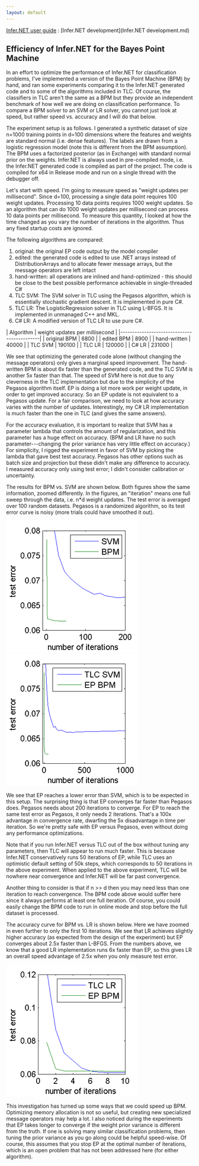 ```yaml
---
layout: default 
--- 
```

[Infer.NET user guide](index.md) : [Infer.NET development](Infer.NET development.md)

## Efficiency of Infer.NET for the Bayes Point Machine 

In an effort to optimize the performance of Infer.NET for classification problems, I've implemented a version of the Bayes Point Machine (BPM) by hand, and ran some experiments comparing it to the Infer.NET generated code and to some of the algorithms included in TLC. Of course, the classifiers in TLC aren't the same as a BPM but they provide an independent benchmark of how well we are doing on classification performance. To compare a BPM solver to an SVM or LR solver, you cannot just look at speed, but rather speed vs. accuracy and I will do that below.
 
The experiment setup is as follows. I generated a synthetic dataset of size n=1000 training points in d=100 dimensions where the features and weights are standard normal (i.e. dense features). The labels are drawn from a logistic regression model (note this is different from the BPM assumption). The BPM uses a factorized posterior (as in Exchange) with standard normal prior on the weights. Infer.NET is always used in pre-compiled mode, i.e. the Infer.NET generated code is compiled as part of the project. The code is compiled for x64 in Release mode and run on a single thread with the debugger off.
 
Let's start with speed. I'm going to measure speed as "weight updates per millisecond". Since d=100, processing a single data point requires 100 weight updates. Processing 10 data points requires 1000 weight updates. So an algorithm that can do 1000 weight updates per millisecond can process 10 data points per millisecond. To measure this quantity, I looked at how the time changed as you vary the number of iterations in the algorithm. Thus any fixed startup costs are ignored.
 
The following algorithms are compared: 

1. original: the original EP code output by the model compiler
2. edited: the generated code is edited to use .NET arrays instead of DistributionArrays and to allocate fewer message arrays, but the message operators are left intact
3. hand-written: all operations are inlined and hand-optimized - this should be close to the best possible performance achievable in single-threaded C#
4. TLC SVM: The SVM solver in TLC using the Pegasos algorithm, which is essentially stochastic gradient descent. It is implemented in pure C#.
5. TLC LR: The LogisticRegression solver in TLC using L-BFGS. It is implemented in unmanaged C++ and MKL.
6. C# LR: A modified version of TLC LR to use pure C#.

| Algorithm | weight updates per millisecond |
|--------------------------------------------|
| original BPM | 6800   | 
| edited BPM   | 8900   | 
| hand-written | 40000  |
| TLC SVM      | 190100 | 
| TLC LR       | 120000 |
| C# LR        | 231000 |

We see that optimizing the generated code alone (without changing the message operators) only gives a marginal speed improvement. The hand-written BPM is about 6x faster than the generated code, and the TLC SVM is another 5x faster than that. The speed of SVM here is not due to any cleverness in the TLC implementation but due to the simplicity of the Pegasos algorithm itself. EP is doing a lot more work per weight update, in order to get improved accuracy. So an EP update is not equivalent to a Pegasos update. For a fair comparison, we need to look at how accuracy varies with the number of updates. Interestingly, my C# LR implementation is much faster than the one in TLC (and gives the same answers).
 
For the accuracy evaluation, it is important to realize that SVM has a parameter lambda that controls the amount of regularization, and this parameter has a huge effect on accuracy. (BPM and LR have no such parameter---changing the prior variance has very little effect on accuracy.) For simplicity, I rigged the experiment in favor of SVM by picking the lambda that gave best test accuracy. Pegasos has other options such as batch size and projection but these didn't make any difference to accuracy. I measured accuracy only using test error; I didn't consider calibration or uncertainty.
 
The results for BPM vs. SVM are shown below. Both figures show the same information, zoomed differently. In the figures, an "iteration" means one full sweep through the data, i.e. n*d weight updates. The test error is averaged over 100 random datasets. Pegasos is a randomized algorithm, so its test error curve is noisy (more trials could have smoothed it out). 
 
![](iters.png) ![](iters2.png)

We see that EP reaches a lower error than SVM, which is to be expected in this setup. The surprising thing is that EP converges far faster than Pegasos does. Pegasos needs about 200 iterations to converge. For EP to reach the same test error as Pegasos, it only needs 2 iterations. That's a 100x advantage in convergence rate, dwarfing the 5x disadvantage in time per iteration. So we're pretty safe with EP versus Pegasos, even without doing any performance optimizations.
 
Note that if you run Infer.NET versus TLC out of the box without tuning any parameters, then TLC will appear to run much faster. This is because Infer.NET conservatively runs 50 iterations of EP, while TLC uses an optimistic default setting of 50k steps, which corresponds to 50 iterations in the above experiment. When applied to the above experiment, TLC will be nowhere near convergence and Infer.NET will be far past convergence.
 
Another thing to consider is that if n >> d then you may need less than one iteration to reach convergence. The BPM code above would suffer here since it always performs at least one full iteration. Of course, you could easily change the BPM code to run in online mode and stop before the full dataset is processed.
 
The accuracy curve for BPM vs. LR is shown below. Here we have zoomed in even further to only the first 10 iterations. We see that LR achieves slightly higher accuracy (as expected from the design of the experiment) but EP converges about 2.5x faster than L-BFGS. From the numbers above, we know that a good LR implementation runs 6x faster than EP, so this gives LR an overall speed advantage of 2.5x when you only measure test error.

![](itersLR.png)

This investigation has turned up some ways that we could speed up BPM. Optimizing memory allocation is not so useful, but creating new specialized message operators may help a lot. I also noticed during the experiments that EP takes longer to converge if the weight prior variance is different from the truth. If one is solving many similar classification problems, then tuning the prior variance as you go along could be helpful speed-wise. Of course, this assumes that you stop EP at the optimal number of iterations, which is an open problem that has not been addressed here (for either algorithm).